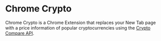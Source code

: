 # Chrome Crypto

Chrome Crypto is a Chrome Extension that replaces your New Tab page with a price information of popular cryptocurrencies using the [Crypto Compare API](https://min-api.cryptocompare.com/).
